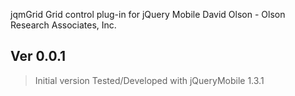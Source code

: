 jqmGrid
Grid control plug-in for jQuery Mobile
David Olson - Olson Research Associates, Inc.


Ver 0.0.1
------------------------------------------------------
> Initial version
> Tested/Developed with jQueryMobile 1.3.1 
